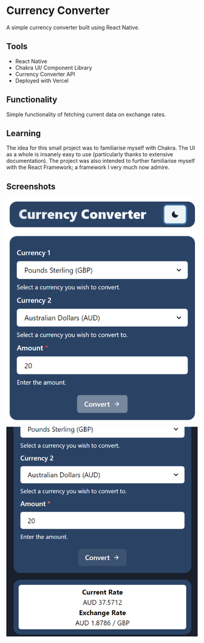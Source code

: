 # Currency Converter

A simple currency converter built using React Native.

## Tools

* React Native
* Chakra UI/ Component Library
* Currency Converter API
* Deployed with Vercel

## Functionality

Simple functionality of fetching current data on exchange rates. 

## Learning

The idea for this small project was to familiarise myself with Chakra. The UI as a whole is
insanely easy to use (particularly thanks to extensive documentation). The project was also
intended to further familiarise myself with the React Framework; a framework I very much now
admire. 

## Screenshots

![alt text](https://github.com/patchinator/currency-converter/blob/master/src/images/image1.png)


![alt text](https://github.com/patchinator/currency-converter/blob/master/src/images/image2.png)
